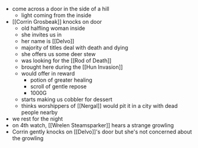 - come across a door in the side of a hill
	- light coming from the inside
- [[Corrin Grosbeak]] knocks on door
	- old halfling woman inside
	- she invites us in
	- her name is [[Delvo]]
	- majority of titles deal with death and dying
	- she offers us some deer stew
	- was looking for the [[Rod of Death]]
	- brought here during the [[Hun Invasion]]
	- would offer in reward
		- potion of greater healing
		- scroll of gentle repose
		- 1000G
	- starts making us cobbler for dessert
	- thinks worshippers of [[Nergal]] would pit it in a city with dead people nearby
- we rest for the night
- on 4th watch, [[Wrelen Steamsparker]] hears a strange growling
- Corrin gently knocks on [[Delvo]]'s door but she's not concerned about the growling